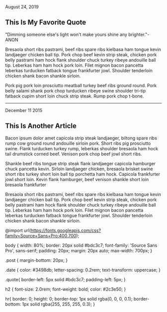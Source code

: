 <!DOCTYPE html>
<html>
<head>
  <title>My Blog</title>
  <link rel="stylesheet" type="text/css" href="blog.css">
</head>
<body>

<link href='http://fonts.googleapis.com/css?family=Source+Sans+Pro:400,700,400italic|Source+Code+Pro:400,700' rel='stylesheet' type='text/css'>

<div class="post">
   
  <div class="date">August 24, 2019</div>
  <h2>This Is My Favorite Quote</h2>

  <p class="quote">
  "Dimming someone else's light won't make yours shine any brighter."-ANON
  </p>

  <p>Bresaola short ribs pastrami, beef ribs spare ribs kielbasa ham tongue kevin landjaeger chicken ball tip. Pork chop beef kevin strip steak, chicken pork belly pastrami ham hock flank shoulder chuck turkey ribeye andouille ball tip. Leberkas ham ham hock pork loin. Filet mignon bacon pancetta leberkas turducken fatback tongue frankfurter jowl. Shoulder tenderloin chicken shank bacon shankle sirloin.</p>

  <p>Pork pig pork loin prosciutto meatball turkey beef ribs ground round. Pork belly salami shank pork chop turducken ribeye swine shoulder tri-tip fatback cupim short loin chuck strip steak. Rump pork chop t-bone.</p>
  <hr>
</div>

<!-- <hr> -->

<div class="post">
  <div class="date">December 11 2015</div>
  <h2>This Is Another Article</h2>

  <p class="quote">
  Bacon ipsum dolor amet capicola strip steak landjaeger, biltong spare ribs rump cow ground round andouille sirloin pork. Short ribs pig prosciutto swine. Flank turducken turkey rump, leberkas shoulder bresaola ham hock tail drumstick corned beef. Venison pork chop beef jowl short ribs.
  </p>

  <p>Shankle beef ribs tongue strip steak flank landjaeger capicola hamburger chuck pancetta kevin. Sirloin landjaeger chicken, bresaola brisket swine short ribs turkey short loin ball tip porchetta ham hock. Capicola frankfurter jowl short loin. Kevin flank hamburger, beef venison shankle short loin bresaola frankfurter</p>

  <p>Bresaola short ribs pastrami, beef ribs spare ribs kielbasa ham tongue kevin landjaeger chicken ball tip. Pork chop beef kevin strip steak, chicken pork belly pastrami ham hock flank shoulder chuck turkey ribeye andouille ball tip. Leberkas ham ham hock pork loin. Filet mignon bacon pancetta leberkas turducken fatback tongue frankfurter jowl. Shoulder tenderloin chicken shank bacon shankle sirloin.</p>
</div>

</body>
</html>

<!-- css-->
@import url(https://fonts.googleapis.com/css?family=Source+Sans+Pro:400,700);

body {
  width: 80%;
  border: 20px solid #bdc3c7;
  font-family: 'Source Sans Pro', sans-serif;
  padding: 20px;
  margin: 20px auto;
  max-width: 700px;
}

.post {
  margin-bottom: 20px;
}

.date {
  color: #3498db;
  letter-spacing: 0.2rem;
  text-transform: uppercase;
}

.quote{
  border-left: 5px solid #bdc3c7;
  padding-left: 5px;
}

h2 {
  font-size: 2.0rem;
  font-weight: bold;
  color: #2c3e50;
}

hr{
    border: 0;
    height: 0;
    border-top: 1px solid rgba(0, 0, 0, 0.1);
    border-bottom: 1px solid rgba(255, 255, 255, 0.3);
}

